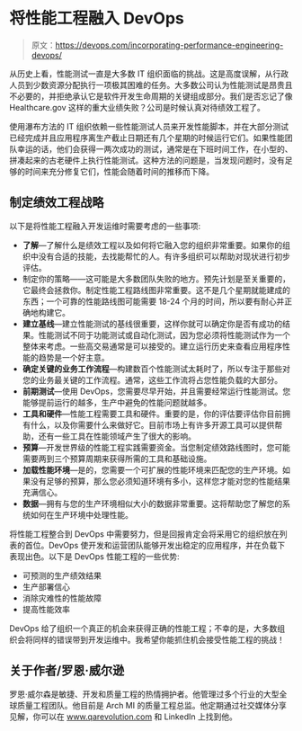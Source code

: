 # 将性能工程融入 DevOps

> 原文：<https://devops.com/incorporating-performance-engineering-devops/>

从历史上看，性能测试一直是大多数 IT 组织面临的挑战。这是高度误解，从行政人员到少数资源分配执行一项极其困难的任务。大多数公司认为性能测试是昂贵且不必要的，并拒绝承认它是软件开发生命周期的关键组成部分。我们是否忘记了像 Healthcare.gov 这样的重大业绩失败？公司是时候认真对待绩效工程了。

使用瀑布方法的 IT 组织依赖一些性能测试人员来开发性能脚本，并在大部分测试已经完成并且应用程序离生产截止日期还有几个星期的时候运行它们。如果性能团队幸运的话，他们会获得一两次成功的测试，通常是在下班时间工作，在小型的、拼凑起来的古老硬件上执行性能测试。这种方法的问题是，当发现问题时，没有足够的时间来充分修复它们，性能会随着时间的推移而下降。

## **制定绩效工程战略**

以下是将性能工程融入开发运维时需要考虑的一些事项:

*   **了解**—了解什么是绩效工程以及如何将它融入您的组织非常重要。如果你的组织中没有合适的技能，去找能帮忙的人。有许多组织可以帮助对现状进行初步评估。
*   制定你的策略——这可能是大多数团队失败的地方。预先计划是至关重要的，它最终会拯救你。制定性能工程路线图非常重要。这不是几个星期就能建成的东西；一个可靠的性能路线图可能需要 18-24 个月的时间，所以要有耐心并正确地构建它。
*   **建立基线**—建立性能测试的基线很重要，这样你就可以确定你是否有成功的结果。性能测试不同于功能测试或自动化测试，因为您必须将性能测试作为一个整体来考虑。一些高交易通常是可以接受的。建立运行历史来查看应用程序性能的趋势是一个好主意。
*   **确定关键的业务工作流程**—构建数百个性能测试太耗时了，所以专注于那些对您的业务最关键的工作流程。通常，这些工作流将占您性能负载的大部分。
*   **前期测试**—使用 DevOps，您需要尽早开始，并且需要经常运行性能测试。您能够提前运行的越多，生产中避免的性能问题就越多。
*   **工具和硬件**—性能工程需要工具和硬件。重要的是，你的评估要评估你目前拥有什么，以及你需要什么来做好它。目前市场上有许多开源工具可以提供帮助，还有一些工具在性能领域产生了很大的影响。
*   **预算**—开发世界级的性能工程实践需要资金。当您制定绩效路线图时，您可能需要两到三个预算周期来获得所需的工具和基础设施。
*   **加载性能环境**—是的，您需要一个可扩展的性能环境来匹配您的生产环境。如果没有足够的预算，那么您必须知道环境有多小，这样您才能对您的性能结果充满信心。
*   **数据**—拥有与您的生产环境相似大小的数据非常重要。这将帮助您了解您的系统如何在生产环境中处理性能。

将性能工程整合到 DevOps 中需要努力，但是回报肯定会将采用它的组织放在列表的首位。DevOps 使开发和运营团队能够开发出稳定的应用程序，并在负载下表现出色。以下是 DevOps 性能工程的一些优势:

*   可预测的生产绩效结果
*   生产部署信心
*   消除灾难性的性能故障
*   提高性能效率

DevOps 给了组织一个真正的机会来获得正确的性能工程；不幸的是，大多数组织会将同样的错误带到开发运维中。我希望你能抓住机会接受性能工程的挑战！

## **关于作者/罗恩·威尔逊**

罗恩·威尔森是敏捷、开发和质量工程的热情拥护者。他管理过多个行业的大型全球质量工程团队。他目前是 Arch MI 的质量工程总监。他定期通过社交媒体分享见解，你可以在 www.qarevolution.com 和 LinkedIn 上找到他。